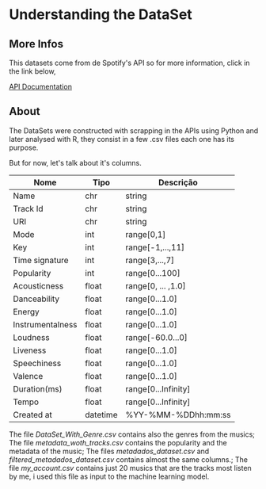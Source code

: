 # Understanding the DataSet 

## More Infos

This datasets come from de Spotify's API so for more information, click in the link below,

 [API Documentation](https://developer.spotify.com/documentation/web-api)

## About

The DataSets were constructed with scrapping in the APIs using Python and later analysed with R,
they consist in a few .csv files each one has its purpose.

But for now, let's talk about it's columns.

| Nome            | Tipo        | Descrição                    |
|-----------------|-------------|------------------------------|
| Name            | chr         | string                       |
| Track Id         | chr         | string                       |
| URI             | chr         | string                       |
| Mode            | int         | range[0,1]                   |
| Key             | int         | range[-1,...,11]             |
| Time signature   | int         | range[3,...,7]               |
| Popularity      | int         | range[0...100]               |
| Acousticness    | float       | range[0, ... ,1.0]           |
| Danceability    | float       | range[0...1.0]               |
| Energy          | float       | range[0...1.0]               |
| Instrumentalness| float       | range[0...1.0]               |
| Loudness        | float       | range[-60.0...0]             |
| Liveness        | float       | range[0...1.0]               |
| Speechiness     | float       | range[0...1.0]               |
| Valence         | float       | range[0...1.0]               |
| Duration(ms)      | float       | range[0...Infinity]          |
| Tempo           | float       | range[0...Infinity]          |
| Created at       | datetime    | %YY-%MM-%DDhh:mm:ss          |

The file *DataSet_With_Genre.csv* contains also the genres from the musics;
The file *metadata_woth_tracks.csv* contains the popularity and the metadata of the music;
The files *metadados_dataset.csv* and *filtered_metadados_dataset.csv* contains almost the same columns.;
The file *my_account.csv* contains just 20 musics that are the tracks most listen by me, 
i used this file as input to the machine learning model.
